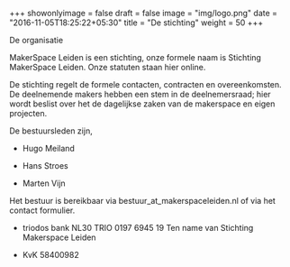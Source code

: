 +++
showonlyimage = false 
draft = false
image = "img/logo.png"
date = "2016-11-05T18:25:22+05:30"
title = "De stichting"
weight = 50
+++

De organisatie

MakerSpace Leiden is een stichting, onze formele naam is Stichting MakerSpace Leiden. Onze statuten staan hier online.
<!--more-->

De stichting regelt de formele contacten, contracten en overeenkomsten. De deelnemende makers hebben een stem in de deelnemersraad; hier wordt beslist over het de dagelijkse zaken van de makerspace en eigen projecten.

De bestuursleden zijn,

* Hugo Meiland

* Hans Stroes

* Marten Vijn

Het bestuur is bereikbaar via bestuur_at_makerspaceleiden.nl of via het contact formulier.

* triodos bank
NL30 TRIO 0197 6945 19
Ten name van Stichting Makerspace Leiden

* KvK 58400982

